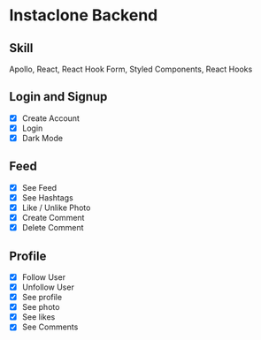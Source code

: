 # Instaclone Backend

## Skill

Apollo, React, React Hook Form, Styled Components, React Hooks

## Login and Signup

-   [x] Create Account
-   [x] Login
-   [x] Dark Mode

## Feed

-   [x] See Feed
-   [x] See Hashtags
-   [x] Like / Unlike Photo
-   [x] Create Comment
-   [x] Delete Comment

## Profile

-   [x] Follow User
-   [x] Unfollow User
-   [x] See profile
-   [x] See photo
-   [x] See likes
-   [x] See Comments
